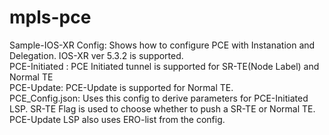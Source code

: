 mpls-pce
===========
Sample-IOS-XR Config: Shows how to configure PCE with Instanation and Delegation. IOS-XR ver 5.3.2 is supported.                 
PCE-Initiated :     	PCE Initiated tunnel is supported for SR-TE(Node Label) and Normal TE                                      
PCE-Update:           PCE-Update is supported for Normal TE.                                                                     
PCE_Config.json:      Uses this config to derive parameters for PCE-Initiated LSP. SR-TE Flag is used to choose whether to push a SR-TE or Normal TE. PCE-Update LSP also uses ERO-list from the config.

